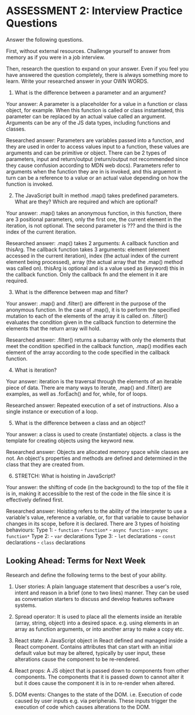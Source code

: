 # ASSESSMENT 2: Interview Practice Questions

Answer the following questions.

First, without external resources. Challenge yourself to answer from memory as if you were in a job interview.

Then, research the question to expand on your answer. Even if you feel you have answered the question completely, there is always something more to learn. Write your researched answer in your OWN WORDS.

1. What is the difference between a parameter and an argument?

Your answer: A parameter is a placeholder for a value in a function or class object, for example. When this function is called or class instantiated, this parameter can be  replaced by an actual value called an argument. Arguments can be any of the JS data types, including functions and classes. 

Researched answer: Parameters are variables passed into a function, and they are used in order to access values input to a function, these values are arguments and can be primitive or object. There can be 2 types of parameters, input and return/output (return/output not recommended since they cause confusion according to MDN web docs). Parameters refer to arguments when the function they are in is invoked, and this arguemnt in turn can be a reference to a value or an actual value depending on how the function is invoked.

2. The JavaScript built in method .map() takes predefined parameters. What are they? Which are required and which are optional?

Your answer: .map() takes an anonymous function, in this function, there are 3 positional parameters, only the first one, the current element in the iteration, is not optional. The second parameter is ??? and the third is the index of the current iteration. 

Researched answer: .map() takes 2 arguments: A callback function and thisArg. The callback function takes 3 arguments: element (element accessed in the current iteration), index (the actual index of the current element being processed), array (the actual array that the .map() method was called on). thisArg is optional and is a value used as (keyword) this in the callback function. 
Only the callback fn and the element in it are required. 

3. What is the difference between map and filter?

Your answer: .map() and .filter() are different in the purpose of the anonymous function. In the case of .map(), it is to perform the specified mutation to each of the elements of the array it is called on. .filter() evaluates the condition given in the callback function to determine the elements that the return array will hold. 

Researched answer: .filter() returns a subarray with only the elements that meet the condition specified in the callback function, .map() modifies each element of the array according to the code specified in the callback function. 

4. What is iteration?

Your answer: iteration is the traversal through the elements of an iterable piece of data. There are many ways to iterate, .map() and .filter() are examples, as well as .forEach() and for, while, for of loops.

Researched answer: Repeated execution of a set of instructions. Also a single instance or execution of a loop.

5. What is the difference between a class and an object?

Your answer: a class is used to create (instantiate) objects. a class is the template for creating objects using the keyword new. 

Researched answer: Objects are allocated memory space while classes are not. An object's properties and methods are defined and determined in the class that they are created from.

6. STRETCH: What is hoisting in JavaScript?

Your answer: the shifting of code (in the background) to the top of the file it is in, making it accessible to the rest of the code in the file since it is effectively defined first.

Researched answer: Hoisting refers to the ability of the interpreter to use a variable's value, reference a variable, or, for that variable to cause behavior changes in its scope, before it is declared. There are 3 types of hoisting behaviours:
Type 1: 
    - `function`
    - `function*`
    - `async function`
    - `async function*`
Type 2:
    - `var` declarations
Type 3:
    - `let` declarations
    - `const` declarations
    - `class` declarations 

## Looking Ahead: Terms for Next Week

Research and define the following terms to the best of your ability.

1. User stories: A plain language statement that describes a user's role, intent and reason in a brief (one to two lines) manner. They can be used as conversation starters to discuss and develop features software systems. 

2. Spread operator: It is used to place all the elements inside an iterable (array, string, object) into a desired space. e.g. using elements in an array as function arguments, or into another array to make a copy etc. 

3. React state: A JavaScript object in React defined and managed inside a React component. Contains attributes that can start with an initial default value but may be altered, typically by user input, these alterations cause the component to be re-rendered. 

4. React props: A JS object that is passed down to components from other components. The components that it is passed down to cannot alter it but it does cause the component it is in to re-render when altered.

5. DOM events: Changes to the state of the DOM. i.e. Execution of code caused by user inputs e.g. via peripherals. These inputs trigger the execution of code which causes alterations to the DOM. 
